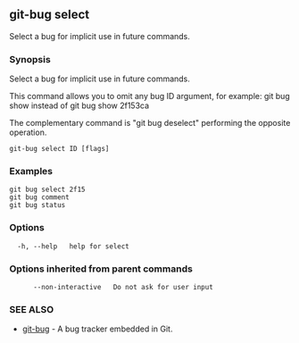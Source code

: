 ## git-bug select

Select a bug for implicit use in future commands.

### Synopsis

Select a bug for implicit use in future commands.

This command allows you to omit any bug ID argument, for example:
  git bug show
instead of
  git bug show 2f153ca

The complementary command is "git bug deselect" performing the opposite operation.


```
git-bug select ID [flags]
```

### Examples

```
git bug select 2f15
git bug comment
git bug status

```

### Options

```
  -h, --help   help for select
```

### Options inherited from parent commands

```
      --non-interactive   Do not ask for user input
```

### SEE ALSO

* [git-bug](git-bug.md)	 - A bug tracker embedded in Git.

